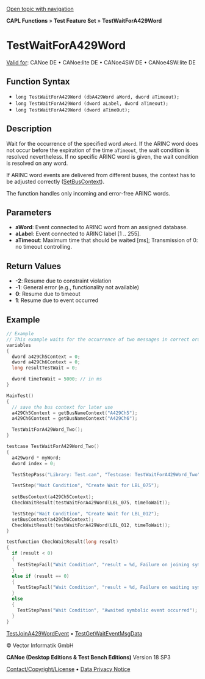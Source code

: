 [Open topic with navigation](../../../../../CANoeDEFamily.htm#Topics/CAPLFunctions/Test/Functions/CAPLfunctionTestWaitForA429Word.md)

**CAPL Functions** » **Test Feature Set** » **TestWaitForA429Word**

# TestWaitForA429Word

[Valid for](../../../Shared/FeatureAvailability.md): CANoe DE • CANoe:lite DE • CANoe4SW DE • CANoe4SW:lite DE

## Function Syntax

- `long TestWaitForA429Word (dbA429Word aWord, dword aTimeout);`
- `long TestWaitForA429Word (dword aLabel, dword aTimeout);`
- `long TestWaitForA429Word (dword aTimeOut);`

## Description

Wait for the occurrence of the specified word `aWord`. If the ARINC word does not occur before the expiration of the time `aTimeout`, the wait condition is resolved nevertheless. If no specific ARINC word is given, the wait condition is resolved on any word.

If ARINC word events are delivered from different buses, the context has to be adjusted correctly ([SetBusContext](../../Other/Functions/CAPLfunctionSetBusContext.md)).

The function handles only incoming and error-free ARINC words.

## Parameters

- **aWord**: Event connected to ARINC word from an assigned database.
- **aLabel**: Event connected to ARINC label [1 .. 255].
- **aTimeout**: Maximum time that should be waited [ms]; Transmission of 0: no timeout controlling.

## Return Values

- **-2**: Resume due to constraint violation
- **-1**: General error (e.g., functionality not available)
- **0**: Resume due to timeout
- **1**: Resume due to event occurred

## Example

```c
// Example
// This example waits for the occurrence of two messages in correct order
variables
{
  dword a429Ch5Context = 0;
  dword a429Ch6Context = 0;
  long resultTestWait = 0;

  dword timeToWait = 5000; // in ms
}

MainTest()
{
  // save the bus context for later use
  a429Ch5Context = getBusNameContext("A429Ch5");
  a429Ch6Context = getBusNameContext("A429Ch6");

  TestWaitForA429Word_Two();
}

testcase TestWaitForA429Word_Two()
{
  a429word * myWord;
  dword index = 0;

  TestStepPass("Library: Test.can", "Testcase: TestWaitForA429Word_Two");

  TestStep("Wait Condition", "Create Wait for LBL_075");
  
  setBusContext(a429Ch5Context);
  CheckWaitResult(testWaitForA429Word(LBL_075, timeToWait));

  TestStep("Wait Condition", "Create Wait for LBL_012");
  setBusContext(a429Ch6Context);
  CheckWaitResult(testWaitForA429Word(LBL_012, timeToWait));
}

testfunction CheckWaitResult(long result)
{
  if (result < 0)
  {
    TestStepFail("Wait Condition", "result = %d, Failure on joining symbolic event: LBL_075", result);
  }
  else if (result == 0)
  {
    TestStepFail("Wait Condition", "result = %d, Failure on waiting symbolic event: LBL_075, event did not occur", result);
  }
  else
  {
    TestStepPass("Wait Condition", "Awaited symbolic event occurred");
  }
}
```

[TestJoinA429WordEvent](CAPLfunctionTestJoinA429WordEvent.md) • [TestGetWaitEventMsgData](CAPLfunctionTestGetWaitEventMsgData.md)

© Vector Informatik GmbH

**CANoe (Desktop Editions & Test Bench Editions)** Version 18 SP3

[Contact/Copyright/License](../../../Shared/ContactCopyrightLicense.md) • [Data Privacy Notice](https://www.vector.com/int/en/company/get-info/privacy-policy/)

